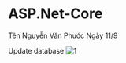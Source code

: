 # ASP.Net-Core
Tên Nguyễn Văn Phước 
Ngày 11/9

Update database
![1](https://user-images.githubusercontent.com/70925559/99203890-8870fe80-27e6-11eb-9453-66c8db56f8ed.png)
